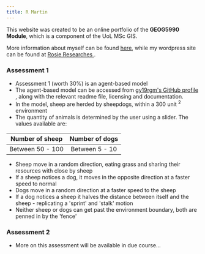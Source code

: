 ```yaml
---
title: R Martin
---
```



This website was created to be an online portfolio of the **GEOG5990 Module**, which is a component of the UoL MSc GIS.

More information about myself can be found [here](https://gy19rgm.github.io/profile), while my wordpress site can be found at <a href="https://rosieresearches.wordpress.com/" target="_blank"> Rosie Researches </a> .


### Assessment 1

* Assessment 1 (worth 30%) is an agent-based model
* The agent-based model can be accessed from <a href="https://github.com/gy19rgm/GEOG5990Assessment1" target="_blank"> gy19rgm's GitHub profile </a>, along with the relevant readme file, licensing and documentation.
* In the model, sheep are herded by sheepdogs, within a 300 unit <sup>2</sup> environment
* The quantity of animals is determined by the user using a slider. The values available are:

| Number of sheep | Number of dogs |
| --- | :---: |
| Between 50 - 100 | Between 5 - 10 |

* Sheep move in a random direction, eating grass and sharing their resources with close by sheep
* If a sheep notices a dog, it moves in the opposite direction at a faster speed to normal
* Dogs move in a random direction at a faster speed to the sheep
* If a dog notices a sheep it halves the distance between itself and the sheep - replicating a 'sprint' and 'stalk'  motion
* Neither sheep or dogs can get past the environment boundary, both are penned in by the 'fence'


### Assessment 2

* More on this assessment will be available in due course...
